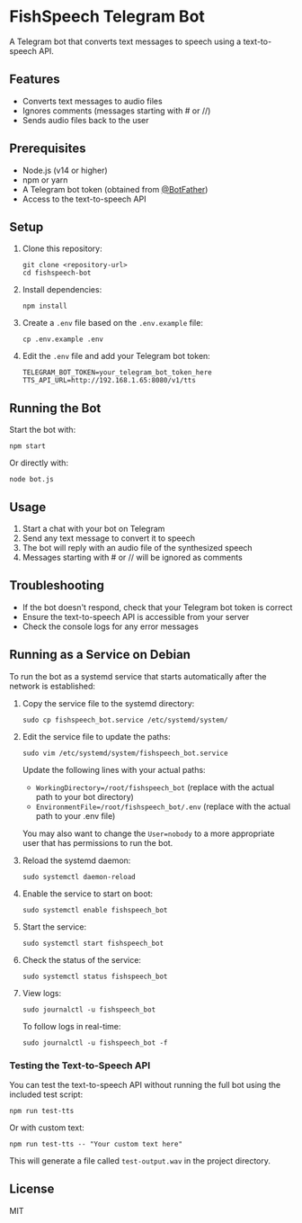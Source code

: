 # FishSpeech Telegram Bot

A Telegram bot that converts text messages to speech using a text-to-speech API.

## Features

- Converts text messages to audio files
- Ignores comments (messages starting with # or //)
- Sends audio files back to the user

## Prerequisites

- Node.js (v14 or higher)
- npm or yarn
- A Telegram bot token (obtained from [@BotFather](https://t.me/BotFather))
- Access to the text-to-speech API

## Setup

1. Clone this repository:
   ```
   git clone <repository-url>
   cd fishspeech-bot
   ```

2. Install dependencies:
   ```
   npm install
   ```

3. Create a `.env` file based on the `.env.example` file:
   ```
   cp .env.example .env
   ```

4. Edit the `.env` file and add your Telegram bot token:
   ```
   TELEGRAM_BOT_TOKEN=your_telegram_bot_token_here
   TTS_API_URL=http://192.168.1.65:8080/v1/tts
   ```

## Running the Bot

Start the bot with:

```
npm start
```

Or directly with:

```
node bot.js
```

## Usage

1. Start a chat with your bot on Telegram
2. Send any text message to convert it to speech
3. The bot will reply with an audio file of the synthesized speech
4. Messages starting with # or // will be ignored as comments

## Troubleshooting

- If the bot doesn't respond, check that your Telegram bot token is correct
- Ensure the text-to-speech API is accessible from your server
- Check the console logs for any error messages

## Running as a Service on Debian

To run the bot as a systemd service that starts automatically after the network is established:

1. Copy the service file to the systemd directory:
   ```
   sudo cp fishspeech_bot.service /etc/systemd/system/
   ```

2. Edit the service file to update the paths:
   ```
   sudo vim /etc/systemd/system/fishspeech_bot.service
   ```
   
   Update the following lines with your actual paths:
   - `WorkingDirectory=/root/fishspeech_bot` (replace with the actual path to your bot directory)
   - `EnvironmentFile=/root/fishspeech_bot/.env` (replace with the actual path to your .env file)
   
   You may also want to change the `User=nobody` to a more appropriate user that has permissions to run the bot.

3. Reload the systemd daemon:
   ```
   sudo systemctl daemon-reload
   ```

4. Enable the service to start on boot:
   ```
   sudo systemctl enable fishspeech_bot
   ```

5. Start the service:
   ```
   sudo systemctl start fishspeech_bot
   ```

6. Check the status of the service:
   ```
   sudo systemctl status fishspeech_bot
   ```

7. View logs:
   ```
   sudo journalctl -u fishspeech_bot
   ```
   
   To follow logs in real-time:
   ```
   sudo journalctl -u fishspeech_bot -f
   ```

### Testing the Text-to-Speech API

You can test the text-to-speech API without running the full bot using the included test script:

```
npm run test-tts
```

Or with custom text:

```
npm run test-tts -- "Your custom text here"
```

This will generate a file called `test-output.wav` in the project directory.

## License

MIT
